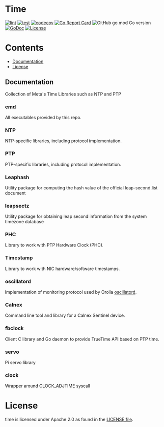 # Time

[![lint](https://github.com/facebook/time/actions/workflows/lint.yml/badge.svg)](https://github.com/facebook/time/actions/workflows/lint.yml)
[![test](https://github.com/facebook/time/actions/workflows/test.yml/badge.svg)](https://github.com/facebook/time/actions/workflows/test.yml)
[![codecov](https://codecov.io/gh/facebook/time/branch/main/graph/badge.svg?token=QC44PEpHRi)](https://codecov.io/gh/facebook/time)
[![Go Report Card](https://goreportcard.com/badge/github.com/facebook/time)](https://goreportcard.com/report/github.com/facebook/time)
![GitHub go.mod Go version](https://img.shields.io/github/go-mod/go-version/facebook/time)
[![GoDoc](https://pkg.go.dev/badge/github.com/facebook/time?status.svg)](https://pkg.go.dev/github.com/facebook/time?tab=doc)
[![License](https://img.shields.io/badge/License-Apache_2.0-blue.svg)](https://opensource.org/licenses/Apache-2.0)

# Contents

- [Documentation](#Documentation)
- [License](#License)

## Documentation

Collection of Meta's Time Libraries such as NTP and PTP

### cmd
All executables provided by this repo.

### NTP
NTP-specific libraries, including protocol implementation.

### PTP
PTP-specific libraries, including protocol implementation.

### Leaphash
Utility package for computing the hash value of the official leap-second.list document

### leapsectz
Utility package for obtaining leap second information from the system timezone database

### PHC
Library to work with PTP Hardware Clock (PHC).

### Timestamp
Library to work with NIC hardware/software timestamps.

### oscillatord
Implementation of monitoring protocol used by Orolia [oscillatord](https://github.com/Orolia2s/oscillatord).

### Calnex
Command line tool and library for a Calnex Sentinel device.

### fbclock
Client C library and Go daemon to provide TrueTime API based on PTP time.

### servo
Pi servo library

### clock
Wrapper around CLOCK_ADJTIME syscall

# License
time is licensed under Apache 2.0 as found in the [LICENSE file](LICENSE).
